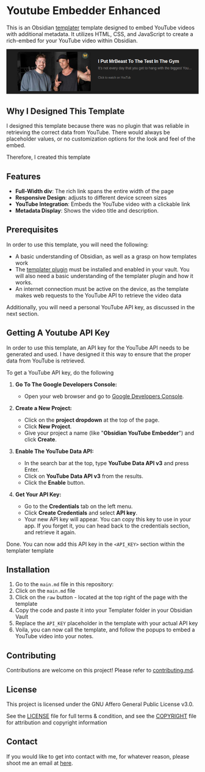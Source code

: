 # Youtube Embedder Enhanced

This is an Obsidian [templater](https://github.com/SilentVoid13/Templater) template designed to embed YouTube videos with additional metadata. It utilizes HTML, CSS, and JavaScript to create a rich-embed for your YouTube video within Obsidian.

![preview.png](preview.png)

## Why I Designed This Template

I designed this template because there was no plugin that was reliable in retrieving the correct data from YouTube. There would always be placeholder values, or no customization options for the look and feel of the embed.

Therefore, I created this template

## Features

- **Full-Width div**: The rich link spans the entire width of the page
- **Responsive Design**: adjusts to different device screen sizes
- **YouTube Integration**: Embeds the YouTube video with a clickable link
- **Metadata Display**: Shows the video title and description.

## Prerequisites

In order to use this template, you will need the following:

- A basic understanding of Obsidian, as well as a grasp on how templates work
- The [templater plugin](https://github.com/SilentVoid13/Templater) must be installed and enabled in your vault. You will also need a basic understanding of the templater plugin and how it works.
- An internet connection must be active on the device, as the template makes web requests to the YouTube API to retrieve the video data

Additionally, you will need a personal YouTube API key, as discussed in the next section.

## Getting A Youtube API Key

In order to use this template, an API key for the YouTube API needs to be generated and used. I have designed it this way to ensure that the proper data from YouTube is retrieved.

To get a YouTube API key, do the following

1. **Go To The Google Developers Console:**
   - Open your web browser and go to [Google Developers Console](https://console.developers.google.com/).

2. **Create a New Project:**
   - Click on the **project dropdown** at the top of the page.
   - Click **New Project**.
   - Give your project a name (like "**Obsidian YouTube Embedder**") and click **Create**.

3. **Enable The YouTube Data API:**
   - In the search bar at the top, type **YouTube Data API v3** and press Enter.
   - Click on **YouTube Data API v3** from the results.
   - Click the **Enable** button.

4. **Get Your API Key:**
   - Go to the **Credentials** tab on the left menu.
   - Click **Create Credentials** and select **API key**.
   - Your new API key will appear. You can copy this key to use in your app. If you forget it, you can head back to the credentials section, and retrieve it again.

Done. You can now add this API key in the `<API_KEY>` section within the templater template

## Installation

1. Go to the `main.md` file in this repository:
2. Click on the `main.md` file
3. Click on the `raw` button - located at the top right of the page with the template
4. Copy the code and paste it into your Templater folder in your Obsidian Vault
5. Replace the `API_KEY` placeholder in the template with your actual API key
6. Voila, you can now call the template, and follow the popups to embed a YouTube video into your notes.

## Contributing

Contributions are welcome on this project! Please refer to [contributing.md](contributing.md).

## License

This project is licensed under the GNU Affero General Public License v3.0.

See the [LICENSE](./docs/LICENSE) file for full terms & condition, and see the [COPYRIGHT](./docs/COPYRIGHT)
file for attribution and copyright information

## Contact

If you would like to get into contact with me, for whatever reason, please shoot me an email at [here](mailto:zapperz0398@gmail.com).
